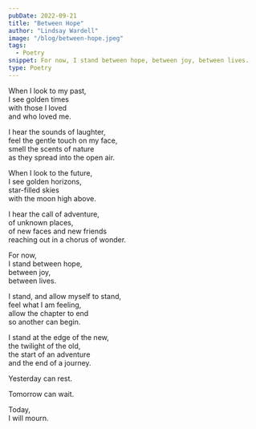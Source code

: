 ```yaml
---
pubDate: 2022-09-21
title: "Between Hope"
author: "Lindsay Wardell"
image: "/blog/between-hope.jpeg"
tags:
  - Poetry
snippet: For now, I stand between hope, between joy, between lives.
type: Poetry
---
```


When I look to my past, \
I see golden times \
with those I loved \
and who loved me.

I hear the sounds of laughter,  \
feel the gentle touch on my face, \
smell the scents of nature \
as they spread into the open air.

When I look to the future, \
I see golden horizons, \
star-filled skies \
with the moon high above.

I hear the call of adventure, \
of unknown places, \
of new faces and new friends \
reaching out in a chorus of wonder.

For now, \
I stand between hope, \
between joy, \
between lives.

I stand, and allow myself to stand, \
feel what I am feeling, \
allow the chapter to end \
so another can begin.

I stand at the edge of the new, \
the twilight of the old, \
the start of an adventure \
and the end of a journey.

Yesterday can rest.

Tomorrow can wait.

Today, \
I will mourn.